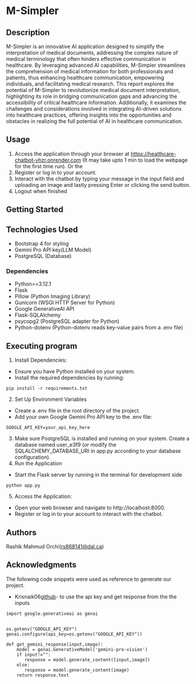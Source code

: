 # M-Simpler

## Description

M-Simpler is an innovative AI application designed to simplify the interpretation of medical documents, addressing the complex nature of medical terminology that often hinders effective communication in healthcare. By leveraging advanced AI capabilities, M-Simpler streamlines the comprehension of medical information for both professionals and patients, thus enhancing healthcare communication, empowering individuals, and facilitating medical research. This report explores the potential of M-Simpler to revolutionize medical document interpretation, highlighting its role in bridging communication gaps and advancing the accessibility of critical healthcare information. Additionally, it examines the challenges and considerations involved in integrating AI-driven solutions into healthcare practices, offering insights into the opportunities and obstacles in realizing the full potential of AI in healthcare communication.

## Usage
1. Access the application through your browser at https://healthcare-chatbot-vhzr.onrender.com (It may take upto 1 min to load the webpage for the first time run). Or the  
2. Register or log in to your account.
3. Interact with the chatbot by typing your message in the input field and  uploading an image and lastly pressing Enter or clicking the send button.
4. Logout when finished

## Getting Started

## Technologies Used
- Bootstrap 4 for styling
- Gemini Pro API key(LLM Model)
- PostgreSQL (Database)

### Dependencies
- Python==3.12.1
- Flask
- Pillow (Python Imaging Library)
- Gunicorn (WSGI HTTP Server for Python)
- Google GenerativeAI API
- Flask-SQLAlchemy
- psycopg2 (PostgreSQL adapter for Python)
- Python-dotenv (Python-dotenv reads key-value pairs from a .env file)


## Executing program
1. Install Dependencies:  
- Ensure you have Python installed on your system.
- Install the required dependencies by running:
```
pip install -r requirements.txt
```

2. Set Up Environment Variables
- Create a .env file in the root directory of the project.
- Add your own Google Gemini Pro API key to the .env file:
```
GOOGLE_API_KEY=your_api_key_here
```
3. Make sure PostgreSQL is installed and running on your system.
Create a database named user_e3f9 (or modify the SQLALCHEMY_DATABASE_URI in app.py according to your database configuration).
4. Run the Application
- Start the Flask server by running in the terminal for development side
```
python app.py
```
5. Access the Application:

- Open your web browser and navigate to http://localhost:8000.
- Register or log in to your account to interact with the chatbot.


## Authors

Rashik Mahmud Orchi(rs868141@dal.ca)



## Acknowledgments

The following code snippets were used as reference to generate our project. 


* Krisnaik06[github](https://github.com/krishnaik06/End-To-End-Gemini-Project/blob/main/vision.py)- to use the api key and get response from the the inputs

```
import google.generativeai as genai


os.getenv("GOOGLE_API_KEY")
genai.configure(api_key=os.getenv("GOOGLE_API_KEY"))

def get_gemini_response(input,image):
    model = genai.GenerativeModel('gemini-pro-vision')
    if input!="":
       response = model.generate_content([input,image])
    else:
       response = model.generate_content(image)
    return response.text


```
